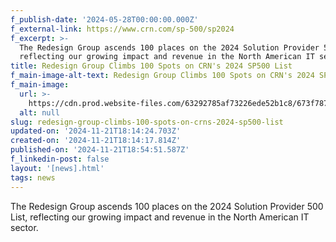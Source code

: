 ```yaml
---
f_publish-date: '2024-05-28T00:00:00.000Z'
f_external-link: https://www.crn.com/sp-500/sp2024
f_excerpt: >-
  The Redesign Group ascends 100 places on the 2024 Solution Provider 500 List,
  reflecting our growing impact and revenue in the North American IT sector.
title: Redesign Group Climbs 100 Spots on CRN's 2024 SP500 List
f_main-image-alt-text: Redesign Group Climbs 100 Spots on CRN's 2024 SP500 List
f_main-image:
  url: >-
    https://cdn.prod.website-files.com/63292785af73226ede52b1c8/673f7871345623d25498b299_redesign-crn-solution-provider-2024.avif
  alt: null
slug: redesign-group-climbs-100-spots-on-crns-2024-sp500-list
updated-on: '2024-11-21T18:14:24.703Z'
created-on: '2024-11-21T18:14:17.814Z'
published-on: '2024-11-21T18:54:51.587Z'
f_linkedin-post: false
layout: '[news].html'
tags: news
---
```


The Redesign Group ascends 100 places on the 2024 Solution Provider 500 List, reflecting our growing impact and revenue in the North American IT sector.
